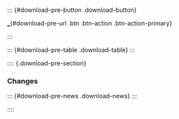 
::: {#download-pre-button .download-button}
<div>

[\_](_ "Download Quarto"){#download-pre-url .btn .btn-action .btn-action-primary}

</div>
:::

::: {#download-pre-table .download-table}
:::

:::: {.download-pre-section}
### Changes

::: {#download-pre-news .download-news}
:::

::::
